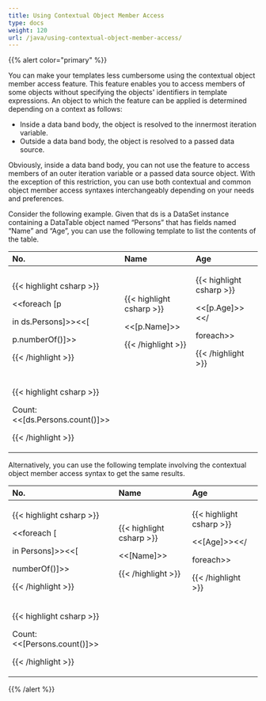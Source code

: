```yaml
---
title: Using Contextual Object Member Access
type: docs
weight: 120
url: /java/using-contextual-object-member-access/
---
```


{{% alert color="primary" %}} 

You can make your templates less cumbersome using the contextual object member access feature. This feature enables you to access members of some objects without specifying the objects' identifiers in template expressions. An object to which the feature can be applied is determined depending on a 
context as follows:

- Inside a data band body, the object is resolved to the innermost iteration variable.
- Outside a data band body, the object is resolved to a passed data source.

Obviously, inside a data band body, you can not use the feature to access members of an outer iteration variable or a passed data source object. With the exception of this restriction, you can use both contextual and common object member access syntaxes interchangeably depending on your needs and preferences.

Consider the following example. Given that ds is a DataSet instance containing a DataTable object named “Persons” that has fields named “Name” and “Age”, you can use the following template to list the contents of the table.

|**No.** |**Name** |**Age** |
| :- | :- | :- |
|<p>{{< highlight csharp >}}</p><p> <<foreach [p</p><p>        in ds.Persons]>><<[</p><p>    p.numberOf()]>></p><p>{{< /highlight >}}</p>|<p>{{< highlight csharp >}}</p><p> <<[p.Name]>></p><p>{{< /highlight >}}</p>|<p>{{< highlight csharp >}}</p><p> <<[p.Age]>><</</p><p>foreach>></p><p>{{< /highlight >}}</p>|
|<p>{{< highlight csharp >}}</p><p> Count: <<[ds.Persons.count()]>></p><p>{{< /highlight >}}</p>| | |
Alternatively, you can use the following template involving the contextual object member access syntax to get the same results.

|**No.** |**Name** |**Age** |
| :- | :- | :- |
|<p>{{< highlight csharp >}}</p><p>  <<foreach [</p><p>        in Persons]>><<[</p><p>    numberOf()]>></p><p>{{< /highlight >}}</p>|<p>{{< highlight csharp >}}</p><p> <<[Name]>> </p><p>{{< /highlight >}}</p>|<p>{{< highlight csharp >}}</p><p> <<[Age]>><</</p><p>foreach>> </p><p>{{< /highlight >}}</p>|
|<p>{{< highlight csharp >}}</p><p> Count: <<[Persons.count()]>> </p><p>{{< /highlight >}}</p>| | |
{{% /alert %}}
